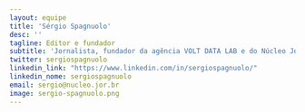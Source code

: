 ```yaml
---
layout: equipe
title: 'Sérgio Spagnuolo'
desc: ''
tagline: Editor e fundador
subtitle: 'Jornalista, fundador da agência VOLT DATA LAB e do Núcleo Jornalismo. É também atual Knight Fellow do International Center for Journalists (ICFJ), programa sob o qual desenvolve a ferramenta de descoberta científica Science Pulse e outros projetos. Foi repórter na Reuters e colaborou para diversos veículos nacionais e internacionais. Atua, também, como diretor da Associação Brasileira de Jornalismo Investigativo (Abraji) desde 2018. Tem mestrado em Relações Internacionais pela PUC-SP e pós-graduação em empreendedorismo pela City University of New York.'
twitter: sergiospagnuolo
linkedin_link: "https://www.linkedin.com/in/sergiospagnuolo/"
linkedin_nome: sergiospagnuolo
email: sergio@nucleo.jor.br
image: sergio-spagnuolo.png
---
```

